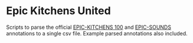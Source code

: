 # Epic Kitchens United
Scripts to parse the official [EPIC-KITCHENS 100](https://github.com/epic-kitchens/epic-kitchens-100-annotations) and [EPIC-SOUNDS](https://github.com/epic-kitchens/epic-sounds-annotations) annotations to a single csv file. Example parsed annotations also included. 
